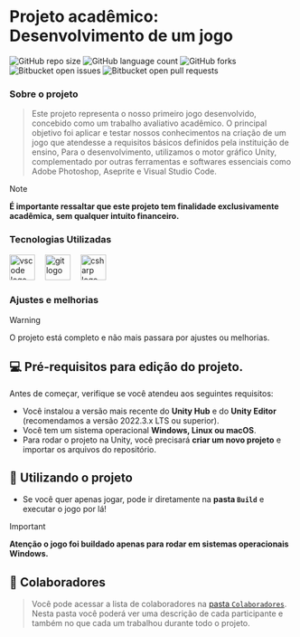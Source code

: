 # Projeto acadêmico: Desenvolvimento de um jogo

![GitHub repo size](https://img.shields.io/github/repo-size/Zev07/Academic-Project-2D-Game-Development?style=for-the-badge)
![GitHub language count](https://img.shields.io/github/languages/count/Zev07/Academic-Project-2D-Game-Development?style=for-the-badge)
![GitHub forks](https://img.shields.io/github/forks/Zev07/Academic-Project-2D-Game-Development?style=for-the-badge)
![Bitbucket open issues](https://img.shields.io/bitbucket/issues/Zev07/Academic-Project-2D-Game-Development?style=for-the-badge)
![Bitbucket open pull requests](https://img.shields.io/bitbucket/pr-raw/Zev07/Academic-Project-2D-Game-Development?style=for-the-badge)

### Sobre o projeto
> Este projeto representa o nosso primeiro jogo desenvolvido, concebido como um trabalho avaliativo acadêmico. O principal objetivo foi aplicar e testar nossos conhecimentos na criação de um jogo que atendesse a requisitos básicos definidos pela instituição de ensino, Para o desenvolvimento, utilizamos o motor gráfico Unity, complementado por outras ferramentas e softwares essenciais como Adobe Photoshop, Aseprite e Visual Studio Code.

> [!NOTE]
> <b>É importante ressaltar que este projeto tem finalidade exclusivamente acadêmica, sem qualquer intuito financeiro.</b>

### Tecnologias Utilizadas
<div align="left">
  <img src="https://cdn.jsdelivr.net/gh/devicons/devicon/icons/vscode/vscode-original.svg" height="45" alt="vscode logo"  />
  <img width="10" />
  <img src="https://cdn.jsdelivr.net/gh/devicons/devicon/icons/git/git-original.svg" height="45" alt="git logo"  />
  <img width="10" />
  <img src="https://cdn.jsdelivr.net/gh/devicons/devicon/icons/csharp/csharp-original.svg" height="45" alt="csharp logo"  />
</div>

### Ajustes e melhorias
> [!WARNING]
> O projeto está completo e não mais passara por ajustes ou melhorias.


## 💻 Pré-requisitos para edição do projeto.

Antes de começar, verifique se você atendeu aos seguintes requisitos:

* Você instalou a versão mais recente do **Unity Hub** e do **Unity Editor** (recomendamos a versão 2022.3.x LTS ou superior).
* Você tem um sistema operacional **Windows, Linux ou macOS**.
* Para rodar o projeto na Unity, você precisará **criar um novo projeto** e importar os arquivos do repositório.


## 🚀 Utilizando o projeto

* Se você quer apenas jogar, pode ir diretamente na **pasta `Build`** e executar o jogo por lá!
> [!IMPORTANT]
> <b>Atenção o jogo foi buildado apenas para rodar em sistemas operacionais Windows.</b>

## 👥 Colaboradores 

> Você pode acessar a lista de colaboradores na [pasta `Colaboradores`](./Colaboradores). Nesta pasta você poderá ver uma descrição de cada participante e também no que cada um trabalhou durante todo o projeto.
